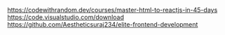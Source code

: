 https://codewithrandom.dev/courses/master-html-to-reactjs-in-45-days
https://code.visualstudio.com/download
https://github.com/Aestheticsuraj234/elite-frontend-development